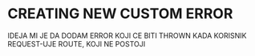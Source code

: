 # CREATING NEW CUSTOM ERROR

IDEJA MI JE DA DODAM ERROR KOJI CE BITI THROWN KADA KORISNIK REQUEST-UJE ROUTE, KOJI NE POSTOJI


